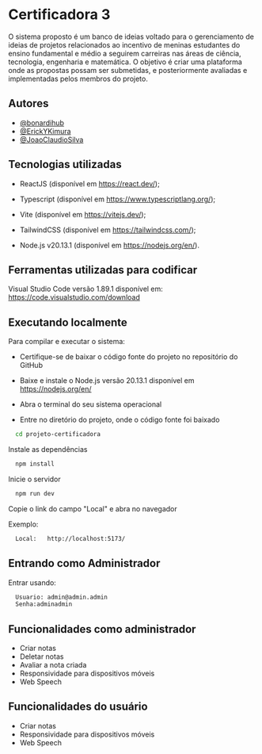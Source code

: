
# Certificadora 3

O sistema proposto é um banco de ideias voltado para o gerenciamento de
ideias de projetos relacionados ao incentivo de meninas estudantes do ensino
fundamental e médio a seguirem carreiras nas áreas de ciência, tecnologia,
engenharia e matemática. O objetivo é criar uma plataforma onde as
propostas possam ser submetidas, e posteriormente avaliadas e implementadas pelos
membros do projeto.


## Autores

- [@bonardihub](https://www.github.com/bonardihub)
- [@ErickYKimura](https://github.com/EricYKimura)
- [@JoaoClaudioSilva](https://github.com/JoaoClaudioSilva)



## Tecnologias utilizadas
- ReactJS (disponível em https://react.dev/);

- Typescript (disponível em https://www.typescriptlang.org/);

- Vite (disponível em https://vitejs.dev/);

- TailwindCSS (disponível em https://tailwindcss.com/);

- Node.js v20.13.1 (disponível em https://nodejs.org/en/).
  
## Ferramentas utilizadas para codificar

Visual Studio Code versão 1.89.1 disponível em: https://code.visualstudio.com/download

## Executando localmente

Para compilar e executar o sistema:

- Certifique-se de baixar o código fonte do projeto no repositório do GitHub

- Baixe e instale o Node.js versão 20.13.1 disponível em https://nodejs.org/en/

- Abra o terminal do seu sistema operacional

- Entre no diretório do projeto, onde o código fonte foi baixado

```bash
  cd projeto-certificadora
```

Instale as dependências

```bash
  npm install
```

Inicie o servidor

```bash
  npm run dev
```

Copie o link do campo "Local" e abra no navegador

Exemplo:

```bash
  Local:   http://localhost:5173/
```
## Entrando como Administrador 

Entrar usando:
```bash
  Usuario: admin@admin.admin
  Senha:adminadmin
```


## Funcionalidades como administrador

- Criar notas
- Deletar notas
- Avaliar a nota criada
- Responsividade para dispositivos móveis
- Web Speech

## Funcionalidades do usuário

- Criar notas
- Responsividade para dispositivos móveis
- Web Speech

